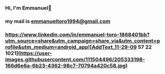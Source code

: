 ### Hi, I'm Emmanuel👋
### my mail is emmanueltoro1994@gmail.com 
### https://www.linkedin.com/in/emmanuel-toro-1868401bb?utm_source=share&utm_campaign=share_via&utm_content=profile&utm_medium=android_app![AddText_11-29-09 57 22 1021](https://user-images.githubusercontent.com/111504496/205333198-166d6e6a-6b23-4362-98c7-70794a420c58.jpg)

<!--
**Emmanueltoro28/Emmanueltoro28** is a ✨ _special_ ✨ repository because its `README.md` (this file) appears on your GitHub profile.

Here are some ideas to get you started:

- 🔭 I’m currently working on ...
- 🌱 I’m currently learning ...
- 👯 I’m looking to collaborate on ...
- 🤔 I’m looking for help with ...
- 💬 Ask me about ...
- 📫 How to reach me: ...
- 😄 Pronouns: ...
- ⚡ Fun fact: ...
-->
